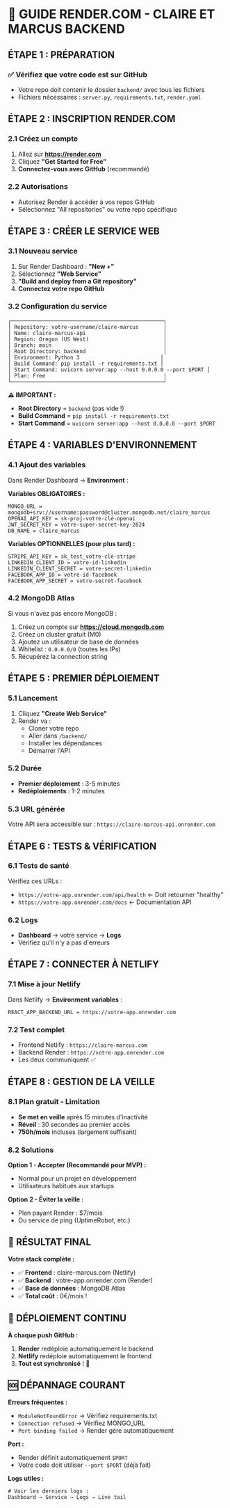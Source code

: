 # 🚀 GUIDE RENDER.COM - CLAIRE ET MARCUS BACKEND

## ÉTAPE 1 : PRÉPARATION

### ✅ Vérifiez que votre code est sur GitHub
- Votre repo doit contenir le dossier `backend/` avec tous les fichiers
- Fichiers nécessaires : `server.py`, `requirements.txt`, `render.yaml`

## ÉTAPE 2 : INSCRIPTION RENDER.COM

### 2.1 Créez un compte
1. Allez sur **https://render.com**
2. Cliquez **"Get Started for Free"**
3. **Connectez-vous avec GitHub** (recommandé)

### 2.2 Autorisations
- Autorisez Render à accéder à vos repos GitHub
- Sélectionnez "All repositories" ou votre repo spécifique

## ÉTAPE 3 : CRÉER LE SERVICE WEB

### 3.1 Nouveau service
1. Sur Render Dashboard : **"New +"**
2. Sélectionnez **"Web Service"**
3. **"Build and deploy from a Git repository"**
4. **Connectez votre repo GitHub**

### 3.2 Configuration du service
```
┌─────────────────────────────────────────────────┐
│ Repository: votre-username/claire-marcus        │
│ Name: claire-marcus-api                         │
│ Region: Oregon (US West)                        │
│ Branch: main                                    │
│ Root Directory: backend                         │
│ Environment: Python 3                          │
│ Build Command: pip install -r requirements.txt │
│ Start Command: uvicorn server:app --host 0.0.0.0 --port $PORT │
│ Plan: Free                                      │
└─────────────────────────────────────────────────┘
```

**⚠️ IMPORTANT :**
- **Root Directory** = `backend` (pas vide !)
- **Build Command** = `pip install -r requirements.txt`
- **Start Command** = `uvicorn server:app --host 0.0.0.0 --port $PORT`

## ÉTAPE 4 : VARIABLES D'ENVIRONNEMENT

### 4.1 Ajout des variables
Dans Render Dashboard → **Environment** :

**Variables OBLIGATOIRES :**
```
MONGO_URL = mongodb+srv://username:password@cluster.mongodb.net/claire_marcus
OPENAI_API_KEY = sk-proj-votre-clé-openai
JWT_SECRET_KEY = votre-super-secret-key-2024
DB_NAME = claire_marcus
```

**Variables OPTIONNELLES (pour plus tard) :**
```
STRIPE_API_KEY = sk_test_votre-clé-stripe
LINKEDIN_CLIENT_ID = votre-id-linkedin
LINKEDIN_CLIENT_SECRET = votre-secret-linkedin
FACEBOOK_APP_ID = votre-id-facebook
FACEBOOK_APP_SECRET = votre-secret-facebook
```

### 4.2 MongoDB Atlas
Si vous n'avez pas encore MongoDB :
1. Créez un compte sur **https://cloud.mongodb.com**
2. Créez un cluster gratuit (M0)
3. Ajoutez un utilisateur de base de données
4. Whitelist : `0.0.0.0/0` (toutes les IPs)
5. Récupérez la connection string

## ÉTAPE 5 : PREMIER DÉPLOIEMENT

### 5.1 Lancement
1. Cliquez **"Create Web Service"**
2. Render va :
   - Cloner votre repo
   - Aller dans `/backend/`
   - Installer les dépendances
   - Démarrer l'API

### 5.2 Durée
- **Premier déploiement** : 3-5 minutes
- **Redéploiements** : 1-2 minutes

### 5.3 URL générée
Votre API sera accessible sur :
`https://claire-marcus-api.onrender.com`

## ÉTAPE 6 : TESTS & VÉRIFICATION

### 6.1 Tests de santé
Vérifiez ces URLs :
- `https://votre-app.onrender.com/api/health` ← Doit retourner "healthy"
- `https://votre-app.onrender.com/docs` ← Documentation API

### 6.2 Logs
- **Dashboard** → votre service → **Logs**
- Vérifiez qu'il n'y a pas d'erreurs

## ÉTAPE 7 : CONNECTER À NETLIFY

### 7.1 Mise à jour Netlify
Dans Netlify → **Environment variables** :
```
REACT_APP_BACKEND_URL = https://votre-app.onrender.com
```

### 7.2 Test complet
- Frontend Netlify : `https://claire-marcus.com`
- Backend Render : `https://votre-app.onrender.com`
- Les deux communiquent ✅

## ÉTAPE 8 : GESTION DE LA VEILLE

### 8.1 Plan gratuit - Limitation
- **Se met en veille** après 15 minutes d'inactivité
- **Réveil** : 30 secondes au premier accès
- **750h/mois** incluses (largement suffisant)

### 8.2 Solutions
**Option 1 - Accepter (Recommandé pour MVP) :**
- Normal pour un projet en développement
- Utilisateurs habitués aux startups

**Option 2 - Éviter la veille :**
- Plan payant Render : $7/mois
- Ou service de ping (UptimeRobot, etc.)

## 🎯 RÉSULTAT FINAL

**Votre stack complète :**
- ✅ **Frontend** : claire-marcus.com (Netlify)
- ✅ **Backend** : votre-app.onrender.com (Render)
- ✅ **Base de données** : MongoDB Atlas
- ✅ **Total coût** : 0€/mois !

## 🔄 DÉPLOIEMENT CONTINU

**À chaque push GitHub :**
1. **Render** redéploie automatiquement le backend
2. **Netlify** redéploie automatiquement le frontend
3. **Tout est synchronisé** ! 🎉

## 🆘 DÉPANNAGE COURANT

**Erreurs fréquentes :**
- `ModuleNotFoundError` → Vérifiez requirements.txt
- `Connection refused` → Vérifiez MONGO_URL  
- `Port binding failed` → Render gère automatiquement

**Port :**
- Render définit automatiquement `$PORT`
- Votre code doit utiliser `--port $PORT` (déjà fait)

**Logs utiles :**
```
# Voir les derniers logs :
Dashboard → Service → Logs → Live tail
```